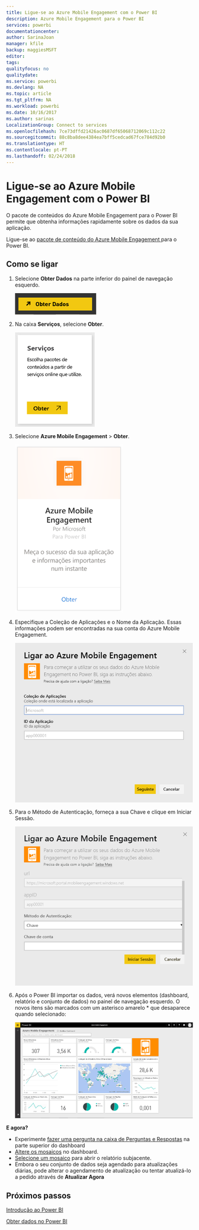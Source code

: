```yaml
---
title: Ligue-se ao Azure Mobile Engagement com o Power BI
description: Azure Mobile Engagement para o Power BI
services: powerbi
documentationcenter: 
author: SarinaJoan
manager: kfile
backup: maggiesMSFT
editor: 
tags: 
qualityfocus: no
qualitydate: 
ms.service: powerbi
ms.devlang: NA
ms.topic: article
ms.tgt_pltfrm: NA
ms.workload: powerbi
ms.date: 10/16/2017
ms.author: sarinas
LocalizationGroup: Connect to services
ms.openlocfilehash: 7ce73dffd21426ac0687df65068712069c112c22
ms.sourcegitcommit: 88c8ba8dee4384ea7bff5cedcad67fce784d92b0
ms.translationtype: HT
ms.contentlocale: pt-PT
ms.lasthandoff: 02/24/2018
---
```

# <a name="connect-to-azure-mobile-engagement-with-power-bi"></a>Ligue-se ao Azure Mobile Engagement com o Power BI
O pacote de conteúdos do Azure Mobile Engagement para o Power BI permite que obtenha informações rapidamente sobre os dados da sua aplicação.

Ligue-se ao [pacote de conteúdo do Azure Mobile Engagement ](https://app.powerbi.com/groups/me/getdata/services/azme) para o Power BI.

## <a name="how-to-connect"></a>Como se ligar
1. Selecione **Obter Dados** na parte inferior do painel de navegação esquerdo.
   
    ![](media/service-connect-to-azure-mobile/getdata.png)
2. Na caixa **Serviços**, selecione **Obter**.
   
    ![](media/service-connect-to-azure-mobile/services.png)
3. Selecione **Azure Mobile Engagement** \> **Obter**.
   
    ![](media/service-connect-to-azure-mobile/azme.png) 
4. Especifique a Coleção de Aplicações e o Nome da Aplicação. Essas informações podem ser encontradas na sua conta do Azure Mobile Engagement.
   
    ![](media/service-connect-to-azure-mobile/parameters.png) 
5. Para o Método de Autenticação, forneça a sua Chave e clique em Iniciar Sessão.
   
    ![](media/service-connect-to-azure-mobile/creds.png)
6. Após o Power BI importar os dados, verá novos elementos (dashboard, relatório e conjunto de dados) no painel de navegação esquerdo. O novos itens são marcados com um asterisco amarelo \* que desaparece quando selecionado:
   
    ![](media/service-connect-to-azure-mobile/dashboard.png)

 **E agora?**

* Experimente [fazer uma pergunta na caixa de Perguntas e Respostas](power-bi-q-and-a.md) na parte superior do dashboard
* [Altere os mosaicos](service-dashboard-edit-tile.md) no dashboard.
* [Selecione um mosaico](service-dashboard-tiles.md) para abrir o relatório subjacente.
* Embora o seu conjunto de dados seja agendado para atualizações diárias, pode alterar o agendamento de atualização ou tentar atualizá-lo a pedido através de **Atualizar Agora**

## <a name="next-steps"></a>Próximos passos
[Introdução ao Power BI](service-get-started.md)

[Obter dados no Power BI](service-get-data.md)

